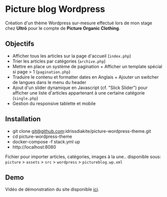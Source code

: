 # Picture blog Wordpress

Création d'un thème Wordpress sur-mesure effectué lors de mon stage chez **Ultrō** pour le compte de **Picture Organic Clothing**.

## Objectifs

- Afficher tous les articles sur la page d'accueil (`index.php`)
- Trier les articles par catégories (`archive.php`)
- Mettre en place un système de pagination + Afficher un template spécial si page > 1 (`pagination.php`)
- Traduire le contenu et formatter dates en Anglais + Ajouter un switcher de langues dans le menu du header
- Ajout d'un slider dynamique en Javascript (cf. "Slick Slider") pour afficher une liste d'articles appartenant à une certaine catégorie (`single.php`)
- Gestion du responsive tablette et mobile

## Installation

- git clone git@github.com:idrissdiakite/picture-wordpress-theme.git
- cd picture-wordpress-theme
- docker-compose -f stack.yml up
- http://localhost:8080

Fichier pour importer articles, catégories, images à la une.. disponible sous:  
`picture` > `assets` > `src` > `wordpress` > `pictureblog.wp.xml`

## Demo

Vidéo de démonstration du site disponible [ici](https://drive.google.com/file/d/1smJFAmxSP8zreWFDw4ewoZ3Tj-kUhPUN).
